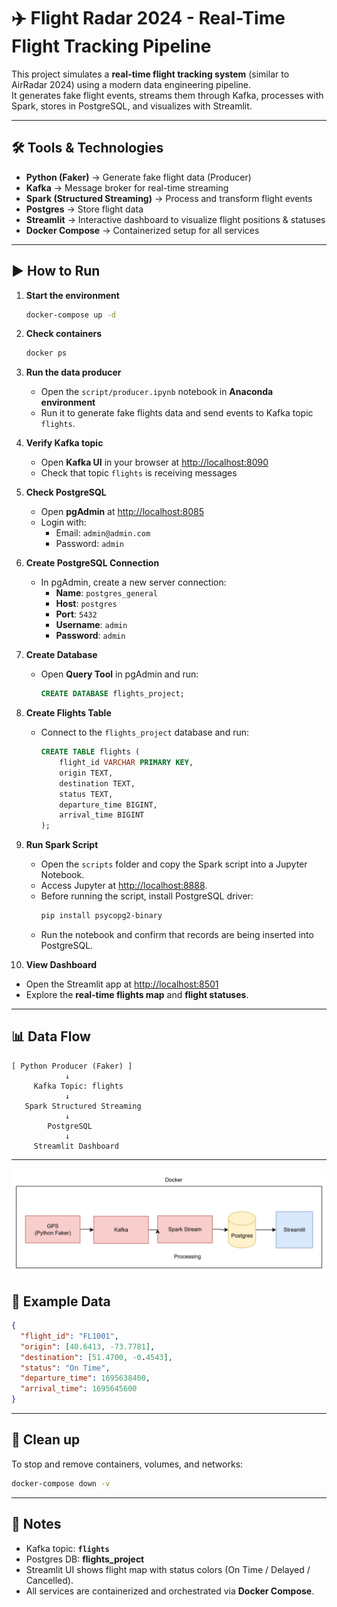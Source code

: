 # ✈️ Flight Radar 2024 - Real-Time Flight Tracking Pipeline

This project simulates a **real-time flight tracking system** (similar to AirRadar 2024) using a modern data engineering pipeline.  
It generates fake flight events, streams them through Kafka, processes with Spark, stores in PostgreSQL, and visualizes with Streamlit.

---

## 🛠 Tools & Technologies

- **Python (Faker)** → Generate fake flight data (Producer)  
- **Kafka** → Message broker for real-time streaming  
- **Spark (Structured Streaming)** → Process and transform flight events  
- **Postgres** → Store flight data  
- **Streamlit** → Interactive dashboard to visualize flight positions & statuses  
- **Docker Compose** → Containerized setup for all services  

---


## ▶️ How to Run

1. **Start the environment**
   ```bash
   docker-compose up -d
   ```

2. **Check containers**
   ```bash
   docker ps
   ```

3. **Run the data producer**
   - Open the `script/producer.ipynb` notebook in **Anaconda environment**  
   - Run it to generate fake flights data and send events to Kafka topic `flights`.

4. **Verify Kafka topic**
   - Open **Kafka UI** in your browser  at [http://localhost:8090](http://localhost:8090)  
   - Check that topic `flights` is receiving messages  

5. **Check PostgreSQL**
   - Open **pgAdmin** at [http://localhost:8085](http://localhost:8085)  
   - Login with:  
     - Email: `admin@admin.com`  
     - Password: `admin`  

6. **Create PostgreSQL Connection**
   - In pgAdmin, create a new server connection:
     - **Name**: `postgres_general`  
     - **Host**: `postgres`  
     - **Port**: `5432`  
     - **Username**: `admin`  
     - **Password**: `admin`  

7. **Create Database**
   - Open **Query Tool** in pgAdmin and run:
     ```sql
     CREATE DATABASE flights_project;
     ```

8. **Create Flights Table**
   - Connect to the `flights_project` database and run:
     ```sql
     CREATE TABLE flights (
         flight_id VARCHAR PRIMARY KEY,
         origin TEXT,
         destination TEXT,
         status TEXT,
         departure_time BIGINT,
         arrival_time BIGINT
     );
     ```

9. **Run Spark Script**
   - Open the `scripts` folder and copy the Spark script into a Jupyter Notebook.  
   - Access Jupyter at [http://localhost:8888](http://localhost:8888).  
   - Before running the script, install PostgreSQL driver:
     ```bash
     pip install psycopg2-binary
     ```
   - Run the notebook and confirm that records are being inserted into PostgreSQL.  

10. **View Dashboard**
   - Open the Streamlit app at [http://localhost:8501](http://localhost:8501)  
   - Explore the **real-time flights map** and **flight statuses**.  

---

## 📊 Data Flow

```
[ Python Producer (Faker) ]
            ↓
     Kafka Topic: flights
            ↓
   Spark Structured Streaming
            ↓
        PostgreSQL
            ↓
     Streamlit Dashboard
```
---

!['pipeline.png](./image/Data%20Pipeline.jpg)

## 📝 Example Data

```json
{
  "flight_id": "FL1001",
  "origin": [40.6413, -73.7781],
  "destination": [51.4700, -0.4543],
  "status": "On Time",
  "departure_time": 1695638400,
  "arrival_time": 1695645600
}
```

---

## 🧹 Clean up

To stop and remove containers, volumes, and networks:

```bash
docker-compose down -v
```

---

## 📌 Notes

- Kafka topic: **`flights`**  
- Postgres DB: **flights_project**  
- Streamlit UI shows flight map with status colors (On Time / Delayed / Cancelled).  
- All services are containerized and orchestrated via **Docker Compose**.  
